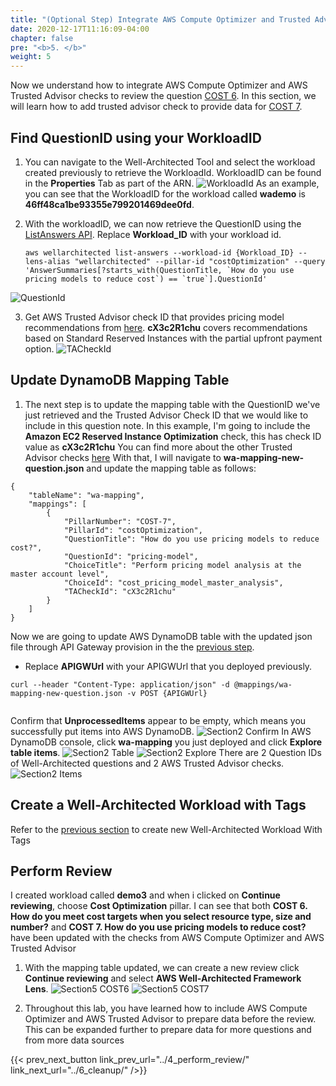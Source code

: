 ```yaml
---
title: "(Optional Step) Integrate AWS Compute Optimizer and Trusted Advisor to Another Question"
date: 2020-12-17T11:16:09-04:00
chapter: false
pre: "<b>5. </b>"
weight: 5
---
```


Now we understand how to integrate AWS Compute Optimizer and AWS Trusted Advisor checks to review the question [COST 6](https://wa.aws.amazon.com/wat.question.COST_6.en.html). 
In this section, we will learn how to add trusted advisor check to provide data for [COST 7](https://wa.aws.amazon.com/wat.question.COST_7.en.html).
 
## Find QuestionID using your WorkloadID
1. You can navigate to the Well-Architected Tool and select the workload created previously to retrieve the WorkloadId. WorkloadID can be found in the **Properties** Tab as part of the ARN.
![WorkloadId](/watool/200_Integration_with_AWS_Compute_Optimizer_and_AWS_Trusted_Advisor/Images/section5/workloadID.png)
As an example, you can see that the WorkloadID for the workload called **wademo** is **46ff48ca1be93355e799201469dee0fd**.
 
2. With the workloadID, we can now retrieve the QuestionID using the [ListAnswers API](https://docs.aws.amazon.com/wellarchitected/latest/APIReference/API_ListAnswers.html). Replace **Workload_ID** with your workload id.
    ```
    aws wellarchitected list-answers --workload-id {Workload_ID} --lens-alias "wellarchitected" --pillar-id "costOptimization" --query 'AnswerSummaries[?starts_with(QuestionTitle, `How do you use pricing models to reduce cost`) == `true`].QuestionId'
    ```
![QuestionId](/watool/200_Integration_with_AWS_Compute_Optimizer_and_AWS_Trusted_Advisor/Images/section5/questionID.png)

3. Get AWS Trusted Advisor check ID that provides pricing model recommendations from [here](https://docs.aws.amazon.com/awssupport/latest/user/cost-optimization-checks.html#amazon-ec2-reserved-instances-optimization). **cX3c2R1chu** covers recommendations based on Standard Reserved Instances with the partial upfront payment option.
![TACheckId](/watool/200_Integration_with_AWS_Compute_Optimizer_and_AWS_Trusted_Advisor/Images/section5/TACheckId.png)
 
## Update DynamoDB Mapping Table
1. The next step is to update the mapping table with the QuestionID we've just retrieved and the Trusted Advisor Check ID that we would like to include in this question note. In this example, I'm going to include the **Amazon EC2 Reserved Instance Optimization** check, this has check ID value as **cX3c2R1chu**
You can find more about the other Trusted Advisor checks [here](https://docs.aws.amazon.com/awssupport/latest/user/trusted-advisor-check-reference.html)
With that, I will navigate to **wa-mapping-new-question.json** and update the mapping table as follows:
```
{
    "tableName": "wa-mapping",
    "mappings": [
        {            
            "PillarNumber": "COST-7",
            "PillarId": "costOptimization",
            "QuestionTitle": "How do you use pricing models to reduce cost?",
            "QuestionId": "pricing-model",
            "ChoiceTitle": "Perform pricing model analysis at the master account level",
            "ChoiceId": "cost_pricing_model_master_analysis",
            "TACheckId": "cX3c2R1chu"
        }
    ]
}
```
Now we are going to update AWS DynamoDB table with the updated json file through API Gateway provision in the the [previous step](../2_configure_env/).
* Replace **APIGWUrl** with your APIGWUrl that you deployed previously.
```
curl --header "Content-Type: application/json" -d @mappings/wa-mapping-new-question.json -v POST {APIGWUrl} 
 
```
Confirm that **UnprocessedItems** appear to be empty, which means you successfully put items into AWS DynamoDB. 
![Section2 Confirm](/watool/200_Integration_with_AWS_Compute_Optimizer_and_AWS_Trusted_Advisor/Images/section2/Confirm.png)
In AWS DynamoDB console, click **wa-mapping** you just deployed and click **Explore table items**. 
![Section2 Table](/watool/200_Integration_with_AWS_Compute_Optimizer_and_AWS_Trusted_Advisor/Images/section2/Table.png)
![Section2 Explore](/watool/200_Integration_with_AWS_Compute_Optimizer_and_AWS_Trusted_Advisor/Images/section2/Explore.png)
There are 2 Question IDs of Well-Architected questions and 2 AWS Trusted Advisor checks.
![Section2 Items](/watool/200_Integration_with_AWS_Compute_Optimizer_and_AWS_Trusted_Advisor/Images/section5/Items.png)
 
## Create a Well-Architected Workload with Tags
Refer to the [previous section](../3_create_workload/) to create new Well-Architected Workload With Tags
 
## Perform Review
I created workload called **demo3** and when i clicked on **Continue reviewing**, choose  **Cost Optimization** pillar. I can see that both **COST 6. How do you meet cost targets when you select resource type, size and number?** and **COST 7. How do you use pricing models to reduce cost?** have been updated with the checks from AWS Compute Optimizer and AWS Trusted Advisor
 
1. With the mapping table updated, we can create a new review click **Continue reviewing** and select **AWS Well-Architected Framework Lens**.
![Section5 COST6](/watool/200_Integration_with_AWS_Compute_Optimizer_and_AWS_Trusted_Advisor/Images/section5/COST6.png)
![Section5 COST7](/watool/200_Integration_with_AWS_Compute_Optimizer_and_AWS_Trusted_Advisor/Images/section5/COST7.png)
 
2. Throughout this lab, you have learned how to include AWS Compute Optimizer and AWS Trusted Advisor to prepare data before the review. This can be expanded further to prepare data for more questions and from more data sources 
 
{{< prev_next_button link_prev_url="../4_perform_review/" link_next_url="../6_cleanup/" />}}
